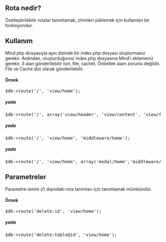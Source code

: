 <h2>Rota nedir?</h2>
Özelleştirilebilir rotalar tanımlamak, zihinleri yüklemek için kullanılan bir fonksiyondur.
<h2>Kullanım</h2>
Mind.php dosyasıyla aynı dizinde bir index.php dosyası oluşturmanız gerekir. Ardından, oluşturduğunuz index.php dosyasına Mind'ı eklemeniz gerekir. 3 alan gönderilebilir (url, file, cache). Önbellek alanı zorunlu değildir. File ve Cache dizi olarak gönderilebilir.
<h4>Örnek</h4>

<pre>
$db->route('/', 'view/home');
</pre>

<h5>yada</h5>

<pre>
$db->route('/', array('view/header', 'view/content', 'view/footer'));
</pre>

<h5>yada</h5>

<pre>
$db->route('/', 'view/home', 'middleware/home');
</pre>

<h5>yada</h5>

<pre>
$db->route('/', 'view/home', array('modal/home','middleware/home'));
</pre>

<h2>Parametreler</h2>
Parametre ismini (/) dışındaki rota tanımları için tanımlamak mümkündür.
<h4>Örnek</h4>

<pre>
$db->route('delete:id', 'view/home');
</pre>

<h5>yada</h5>
<pre>
$db->route('delete:table@id', 'view/home');
</pre>